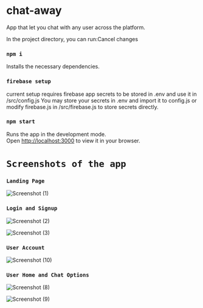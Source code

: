 # chat-away
App that let you chat with any user across the platform.

In the project directory, you can run:Cancel changes

### `npm i`

Installs the necessary dependencies.

### `firebase setup`

current setup requires firebase app secrets to be stored in .env and use it in /src/config.js
You may store your secrets in .env and import it to config.js or modify firebase.js in /src/firebase.js to store secrets directly.

### `npm start`

Runs the app in the development mode.\
Open [http://localhost:3000](http://localhost:3000) to view it in your browser.

# `Screenshots of the app`

### `Landing Page`


![Screenshot (1)](https://user-images.githubusercontent.com/56665920/192920559-0f82559c-c780-457c-8736-a9c9efd3c66f.png)


### `Login and Signup`


![Screenshot (2)](https://user-images.githubusercontent.com/56665920/192920637-7dc01cf2-e2c9-42d4-a663-e5a3cc0252d5.png)

![Screenshot (3)](https://user-images.githubusercontent.com/56665920/192920667-5be40da3-de6d-44ff-8f0e-894d148e1db9.png)


### `User Account`


![Screenshot (10)](https://user-images.githubusercontent.com/56665920/192920739-0de07734-84af-4445-89ae-98e2c41f81b5.png)


### `User Home and Chat Options`


![Screenshot (8)](https://user-images.githubusercontent.com/56665920/192920844-ef1d673d-ecb6-48b4-ac68-2c9ce903f3e8.png)

![Screenshot (9)](https://user-images.githubusercontent.com/56665920/192920931-1f0415bb-aa8c-4f58-a63e-a7a8a3f53b23.png)

